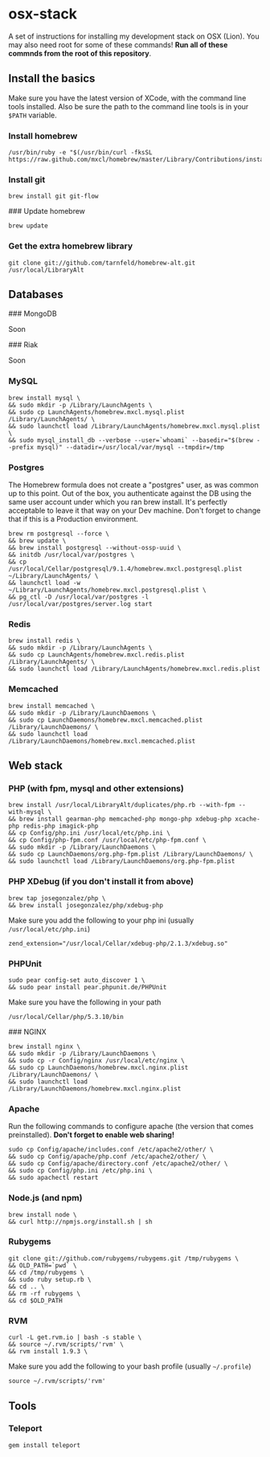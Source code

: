# osx-stack

A set of instructions for installing my development stack on OSX (Lion). You may also need root for some of these commands! **Run all of these commnds from the root of this repository**.

## Install the basics

Make sure you have the latest version of XCode, with the command line tools installed. Also be sure the path to the command line tools is in your `$PATH` variable.

### Install homebrew

    /usr/bin/ruby -e "$(/usr/bin/curl -fksSL https://raw.github.com/mxcl/homebrew/master/Library/Contributions/install_homebrew.rb)"

### Install git

    brew install git git-flow

### Update homebrew

    brew update

### Get the extra homebrew library

    git clone git://github.com/tarnfeld/homebrew-alt.git /usr/local/LibraryAlt

## Databases

### MongoDB

Soon

### Riak

Soon

### MySQL

    brew install mysql \
    && sudo mkdir -p /Library/LaunchAgents \
    && sudo cp LaunchAgents/homebrew.mxcl.mysql.plist /Library/LaunchAgents/ \
    && sudo launchctl load /Library/LaunchAgents/homebrew.mxcl.mysql.plist \
    && sudo mysql_install_db --verbose --user=`whoami` --basedir="$(brew --prefix mysql)" --datadir=/usr/local/var/mysql --tmpdir=/tmp

### Postgres

The Homebrew formula does not create a "postgres" user, as was common up to this point. Out of the box, you authenticate against the DB using the same user account under which you ran brew install. It's perfectly acceptable to leave it that way on your Dev machine. Don't forget to change that if this is a Production environment.

    brew rm postgresql --force \
    && brew update \
    && brew install postgresql --without-ossp-uuid \
    && initdb /usr/local/var/postgres \
    && cp /usr/local/Cellar/postgresql/9.1.4/homebrew.mxcl.postgresql.plist ~/Library/LaunchAgents/ \
    && launchctl load -w ~/Library/LaunchAgents/homebrew.mxcl.postgresql.plist \
    && pg_ctl -D /usr/local/var/postgres -l /usr/local/var/postgres/server.log start

### Redis

    brew install redis \
    && sudo mkdir -p /Library/LaunchAgents \
    && sudo cp LaunchAgents/homebrew.mxcl.redis.plist /Library/LaunchAgents/ \
    && sudo launchctl load /Library/LaunchAgents/homebrew.mxcl.redis.plist

### Memcached

    brew install memcached \
    && sudo mkdir -p /Library/LaunchDaemons \
    && sudo cp LaunchDaemons/homebrew.mxcl.memcached.plist /Library/LaunchDaemons/ \
    && sudo launchctl load /Library/LaunchDaemons/homebrew.mxcl.memcached.plist

## Web stack

### PHP (with fpm, mysql and other extensions)

    brew install /usr/local/LibraryAlt/duplicates/php.rb --with-fpm --with-mysql \
    && brew install gearman-php memcached-php mongo-php xdebug-php xcache-php redis-php imagick-php
    && cp Config/php.ini /usr/local/etc/php.ini \
    && cp Config/php-fpm.conf /usr/local/etc/php-fpm.conf \
    && sudo mkdir -p /Library/LaunchDaemons \
    && sudo cp LaunchDaemons/org.php-fpm.plist /Library/LaunchDaemons/ \
    && sudo launchctl load /Library/LaunchDaemons/org.php-fpm.plist

### PHP XDebug (if you don't install it from above)

    brew tap josegonzalez/php \
    && brew install josegonzalez/php/xdebug-php

Make sure you add the following to your php ini (usually `/usr/local/etc/php.ini`)

    zend_extension="/usr/local/Cellar/xdebug-php/2.1.3/xdebug.so"

### PHPUnit

    sudo pear config-set auto_discover 1 \
    && sudo pear install pear.phpunit.de/PHPUnit

Make sure you have the following in your path

    /usr/local/Cellar/php/5.3.10/bin

### NGINX

    brew install nginx \
    && sudo mkdir -p /Library/LaunchDaemons \
    && sudo cp -r Config/nginx /usr/local/etc/nginx \
    && sudo cp LaunchDaemons/homebrew.mxcl.nginx.plist /Library/LaunchDaemons/ \
    && sudo launchctl load /Library/LaunchDaemons/homebrew.mxcl.nginx.plist

### Apache

Run the following commands to configure apache (the version that comes preinstalled). **Don't forget to enable web sharing!**

    sudo cp Config/apache/includes.conf /etc/apache2/other/ \
    && sudo cp Config/apache/php.conf /etc/apache2/other/ \
    && sudo cp Config/apache/directory.conf /etc/apache2/other/ \
    && sudo cp Config/php.ini /etc/php.ini \
    && sudo apachectl restart

### Node.js (and npm)

    brew install node \
    && curl http://npmjs.org/install.sh | sh

### Rubygems

    git clone git://github.com/rubygems/rubygems.git /tmp/rubygems \
    && OLD_PATH=`pwd` \
    && cd /tmp/rubygems \
    && sudo ruby setup.rb \
    && cd .. \
    && rm -rf rubygems \
    && cd $OLD_PATH

### RVM

    curl -L get.rvm.io | bash -s stable \
    && source ~/.rvm/scripts/'rvm' \
  	&& rvm install 1.9.3 \

Make sure you add the following to your bash profile (usually `~/.profile`)

    source ~/.rvm/scripts/'rvm'

## Tools

### Teleport

    gem install teleport

